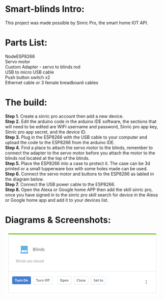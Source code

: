 # Smart-blinds Intro:

This project was made possible by Sinric Pro, the smart home IOT API.

# Parts List:
NodeESP8266 <br/>
Servo motor <br/>
Custom Adapter - servo to blinds rod <br/>
USB to micro USB cable <br/>
Push button switch x2 <br/>
Ethernet cable or 3 female breadboard cables <br/>

# The build:
**Step 1.** Create a sinric pro account then add a new device. <br/>
**Step 2.** Edit the arduino code in the arduino IDE software, the sections that will need to be edited are WIFI username and password, Sinric pro app key, Sinric pro app secret, and the device ID. <br/>
**Step 3.** Plug in the ESP8266 with the USB cable to your computer and upload the code to the ESP8266 from the arduino IDE. <br/>
**Step 4.** Find a place to attach the servo motor to the blinds, remember to connect the adapter to the servo motor before you attach the motor to the blinds rod located at the top of the blinds. <br/>
**Step 5.** Place the ESP8266 into a case to protect it. The case can be 3d printed or a small tupperware box with some holes made can be used. <br/>
**Step 6.** Connect the servo motor and buttons to the ESP8266 as labled in the diagram below. <br/>
**Step 7.** Connect the USB power cable to the ESP8266. <br/>
**Step 8.** Open the Alexa or Google home APP then add the skill sinric pro, once you have signed in to the sinric pro skill search for device in the Alexa or Google home app and add it to your devices list. <br/>


# Diagrams & Screenshots:
![This is an image](interface.PNG)

